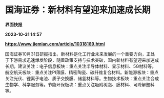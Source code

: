 # 国海证券：新材料有望迎来加速成长期
**界面快报**

**2023-10-31 14:57**

**https://www.jiemian.com/article/10318169.html**

国海证券10月31日研报指出，新材料是化工行业未来发展的一个重要方向，正处于下游需求迅速爆发阶段，随着政策支持与技术突破，国内新材料有望迎来加速成长期。建议关注：电子信息板块：重点关注半导体材料、显示材料、5G材料等。航空航天板块：重点关注PI薄膜、精密陶瓷、碳纤维复合材料。新能源板块：重点关注光伏、锂离子电池、质子交换膜、储氢材料等。生物技术板块：重点关注合成生物学、科学服务等。节能环保板块：重点关注吸附树脂、膜材料、可降解塑料等。
